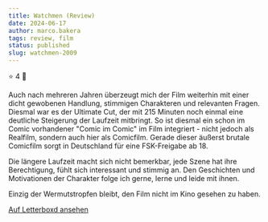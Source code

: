 ```yaml
---
title: Watchmen (Review)
date: 2024-06-17
author: marco.bakera
tags: review, film
status: published
slug: watchmen-2009
---
```


⭐ 4 🔄

Auch nach mehreren Jahren überzeugt mich der Film weiterhin mit einer dicht gewobenen Handlung, stimmigen Charakteren und relevanten Fragen. Diesmal war es der Ultimate Cut, der mit 215 Minuten noch einmal eine deutliche Steigerung der Laufzeit mitbringt. So ist diesmal ein schon im Comic vorhandener "Comic im Comic" im Film integriert - nicht jedoch als Realfilm, sondern auch hier als Comicfilm. Gerade dieser äußerst brutale Comicfilm sorgt in Deutschland für eine FSK-Freigabe ab 18.

Die längere Laufzeit macht sich nicht bemerkbar, jede Szene hat ihre Berechtigung, fühlt sich interessant und stimmig an. Den Geschichten und Motivationen der Charakter folge ich gerne, lerne und leide mit ihnen.

Einzig der Wermutstropfen bleibt, den Film nicht im Kino gesehen zu haben.

[Auf Letterboxd ansehen](https://boxd.it/6GLrN5)


